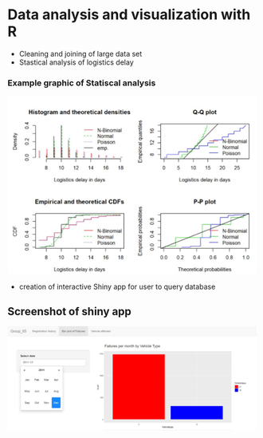 # Data analysis and visualization with R
* Cleaning and joining of large data set 
* Stastical analysis of logistics delay 

### Example graphic of Statiscal analysis
<img src="r_stat.jpg" width="500">


* creation of interactive Shiny app for user to query database


## Screenshot of shiny app 
<img src="r_shiny.jpg" width="500">

